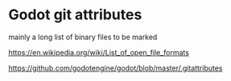 # Godot git attributes
mainly a long list of binary files to be marked

https://en.wikipedia.org/wiki/List_of_open_file_formats

https://github.com/godotengine/godot/blob/master/.gitattributes
